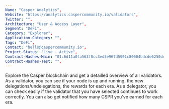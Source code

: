 ```yaml
---
Name: "Casper Analytics",
Website: "https://analytics.caspercommunity.io/validators",
Twitter: "",
Architecture: "User & Access Layer",
Segment: "DeFi",
Category: "Explorer",
Application-Category: "",
Tags: "DeFi",
Contact: "hello@caspercommunity.io",
Project-Status: "Live - Active",
Contract-Hashes-Main: "01c6d11a0fa563f8cc3ed5e967d5901c80004bdcde6250ddea18af2b4eae0a902d",
Contract-Hashes-Test: "",
---
```

<!--lang:en--> 
Explore the Casper blockchain and get a detailled overview of all validators.
As a validator, you can see if your node is up and running, the new delegations/undelegations, the rewards for each era.
As a delegator, you can check easily if the validator that you have selected continues to work correctly. You can also get notified how many CSPR you've earned for each era.
<!--lang:es--] 
Explore la cadena de bloques de Casper y obtenga una descripción detallada de todos los validadores.
Como validador, puedes ver si tu nodo está funcionando, las nuevas delegaciones/delegaciones, las recompensas de cada era.
Como delegante, puedes comprobar fácilmente si el validador que has seleccionado sigue funcionando correctamente. También puede recibir una notificación de cuántos CSPR ha ganado para cada era.
<!--lang:de--] 
Erkunden Sie die Blockchain von Casper und erhalten Sie einen detaillierten Überblick über alle Validatoren.
Als Validierer können Sie sehen, ob Ihr Knoten betriebsbereit ist, die neuen Delegationen/Delegierungen, die Belohnungen für jede Ära.
Als Delegierer können Sie ganz einfach überprüfen, ob der von Ihnen ausgewählte Validator weiterhin korrekt funktioniert. Sie können auch benachrichtigt werden, wie viele CSPR Sie für jede Ära verdient haben.
<!--lang:fr--] 
Explorez la blockchain de Casper et obtenez un aperçu détaillé de tous les validateurs.
En tant que validateur, vous pouvez voir si votre nœud est opérationnel, les nouvelles délégations/non-délégations, les récompenses pour chaque ère.
En tant que délégant, vous pouvez vérifier facilement si le validateur que vous avez sélectionné continue de fonctionner correctement. Vous pouvez également être informé du nombre de CSPR que vous avez gagnés pour chaque ère.
<!--lang:pl--] 
Poznaj blockchain Caspera i uzyskaj szczegółowy przegląd wszystkich walidatorów.
Jako walidator możesz zobaczyć, czy twój węzeł działa, nowe delegacje/undelegacje, nagrody za każdą erę.
Jako delegator możesz łatwo sprawdzić, czy wybrany walidator nadal działa poprawnie. Możesz także otrzymać powiadomienie o liczbie CSPR zdobytych w każdej epoce.
<!--lang:uk--] 
Дослідіть блокчейн Casper і отримайте детальний огляд усіх валідаторів.
Як валідатор ви можете бачити, чи працює ваш вузол, нові делегування/скасування делегування, винагороди за кожну епоху.
Як делегатор, ви можете легко перевірити, чи валідатор, який ви вибрали, продовжує працювати правильно. Ви також можете отримати сповіщення, скільки CSPR ви заробили за кожну епоху.
[!--lang:*-->  
